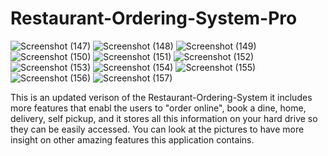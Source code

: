 # Restaurant-Ordering-System-Pro

![Screenshot (147)](https://user-images.githubusercontent.com/65783304/205118335-2d854d70-3054-4ebd-9f91-c97401ceb393.png)
![Screenshot (148)](https://user-images.githubusercontent.com/65783304/205118362-b45a6fe3-f33d-451e-bd11-c0602192d6b0.png)
![Screenshot (149)](https://user-images.githubusercontent.com/65783304/205118370-4169944e-b068-4dd6-bfcd-c16ba38634c0.png)
![Screenshot (150)](https://user-images.githubusercontent.com/65783304/205118422-7fc4e091-0605-4c2a-b166-5644bb935a00.png)
![Screenshot (151)](https://user-images.githubusercontent.com/65783304/205118463-0890e1e1-7685-4364-b82a-a24a013604f9.png)
![Screenshot (152)](https://user-images.githubusercontent.com/65783304/205118476-205005d5-5195-4381-9aaf-8b8704d453aa.png)
![Screenshot (153)](https://user-images.githubusercontent.com/65783304/205118491-a8dfc9c4-0a8a-441e-b2af-e674ea547bcc.png)
![Screenshot (154)](https://user-images.githubusercontent.com/65783304/205118508-69d4d42a-f6b3-4717-8139-4afde2481eb7.png)
![Screenshot (155)](https://user-images.githubusercontent.com/65783304/205118513-a7ae64c1-b159-4ab6-b78e-e26e76c00c80.png)
![Screenshot (156)](https://user-images.githubusercontent.com/65783304/205118534-8f885da8-6ef9-4728-869d-34ce8a9d42c2.png)
![Screenshot (157)](https://user-images.githubusercontent.com/65783304/205118587-fdd89fbe-56ee-4d4d-983b-e42256dd0d4c.png)

This is an updated verison of the Restaurant-Ordering-System it includes more features that enabl the users to "order online", book a dine, home, delivery, self pickup, and it stores all this information on your hard drive so they can be easily accessed.
You can look at the pictures to have more insight on other amazing features this application contains.
